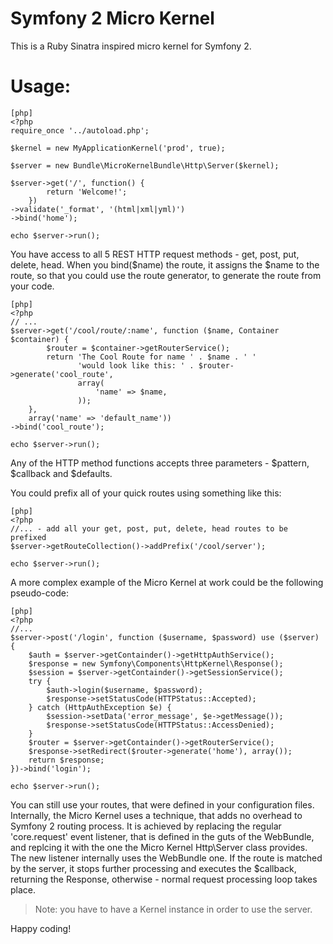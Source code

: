 # Symfony 2 Micro Kernel

This is a Ruby Sinatra inspired micro kernel for Symfony 2.

# Usage:

    [php]
    <?php
    require_once '../autoload.php';

    $kernel = new MyApplicationKernel('prod', true);

    $server = new Bundle\MicroKernelBundle\Http\Server($kernel);

    $server->get('/', function() {
            return 'Welcome!';
        })
    ->validate('_format', '(html|xml|yml)')
    ->bind('home');

    echo $server->run();

You have access to all 5 REST HTTP request methods - get, post, put, delete, head.
When you bind($name) the route, it assigns the $name to the route, so that you
could use the route generator, to generate the route from your code.

	[php]
    <?php
    // ...
    $server->get('/cool/route/:name', function ($name, Container $container) {
            $router = $container->getRouterService();
            return 'The Cool Route for name ' . $name . ' '
                   'would look like this: ' . $router->generate('cool_route',
                   array(
                       'name' => $name,
                   ));
        },
        array('name' => 'default_name'))
    ->bind('cool_route');

    echo $server->run();

Any of the HTTP method functions accepts three parameters - $pattern, $callback and $defaults.

You could prefix all of your quick routes using something like this:

    [php]
    <?php
    //... - add all your get, post, put, delete, head routes to be prefixed
    $server->getRouteCollection()->addPrefix('/cool/server');

    echo $server->run();

A more complex example of the Micro Kernel at work could be the following pseudo-code:

    [php]
    <?php
    //...
    $server->post('/login', function ($username, $password) use ($server) {
        $auth = $server->getContainder()->getHttpAuthService();
        $response = new Symfony\Components\HttpKernel\Response();
        $session = $server->getContainder()->getSessionService();
        try {
            $auth->login($username, $password);
            $response->setStatusCode(HTTPStatus::Accepted);
        } catch (HttpAuthException $e) {
            $session->setData('error_message', $e->getMessage());
            $response->setStatusCode(HTTPStatus::AccessDenied);
        }
        $router = $server->getContainder()->getRouterService();
        $response->setRedirect($router->generate('home'), array());
        return $response;
    })->bind('login');

    echo $server->run();

You can still use your routes, that were defined in your configuration files.
Internally, the Micro Kernel uses a technique, that adds no overhead to Symfony 2
routing process. It is achieved by replacing the regular 'core.request' event
listener, that is defined in the guts of the WebBundle, and replcing it with the
one the Micro Kernel Http\Server class provides. The new listener internally uses
the WebBundle one. If the route is matched by the server, it stops further processing
and executes the $callback, returning the Response, otherwise - normal request
processing loop takes place.

> Note: you have to have a Kernel instance in order to use the server.

Happy coding!

<script src="http://gist.github.com/402995.js"></script>